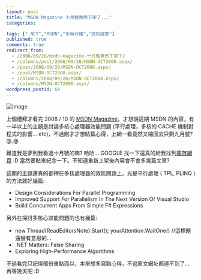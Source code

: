 ```yaml
---
layout: post
title: "MSDN Magazine 十月號竟然下架了..."
categories:

tags: [".NET","MSDN","多執行緒","技術隨筆"]
published: true
comments: true
redirect_from:
  - /2008/09/28/msdn-magazine-十月號竟然下架了/
  - /columns/post/2008/09/28/MSDN-OCT2008.aspx/
  - /post/2008/09/28/MSDN-OCT2008.aspx/
  - /post/MSDN-OCT2008.aspx/
  - /columns/2008/09/28/MSDN-OCT2008.aspx/
  - /columns/MSDN-OCT2008.aspx/
wordpress_postid: 64
---
```

![image](/wp-content/be-files/WindowsLiveWriter/MSDNMagazine_14B2A/image_3.png)

上個禮拜才看完 2008 / 10 的 [MSDN Magazine](http://msdn.microsoft.com/en-us/magazine/default.aspx)，才想說這期 MSDN 的內容，有一半以上的主題是討論多核心處理器效能問題 (平行處理，多核的 CACHE 機制對程式的影響... etc)，不過剛才才想貼篇心得，上網一看竟然又縮回去只剩九月號? @_@

難道我是夢到我看過十月號的嘛? 哈哈... GOOGLE 找一下還真的給我找到[庫存網頁](http://72.14.235.104/search?q=cache:-ISFPHzsRZUJ:msdn.microsoft.com/en-us/magazine/default.aspx+%22false+sharing%22+%2B+%22msdn+magazine%22&hl=zh-TW&ct=clnk&cd=2&gl=tw) :D 當然要貼來紀念一下。不知道重新上架後內容會不會多幾篇文章?

這期的主題還真的都押在多核處理器的效能問題上。光是平行處理 ( TPL, PLINQ ) 的方法就好幾篇:

- Design Considerations For Parallel Programming
- Improved Support For Parallelism In The Next Version Of Visual Studio
- Build Concurrent Apps From Simple F# Expressions

另外在探討多核心效能問題的也有幾篇:

- new Thread(ReadEditorsNote).Start(); yourAttention.WaitOne() //這標題還蠻有意思的...
- .NET Matters: False Sharing
- Exploring High-Performance Algorithms

不過看完只記得部份重點而以，本來想多寫點心得，不過原文網址都連不到了... 再等幾天吧 :D
